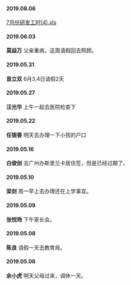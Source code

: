 
#### 2019.08.06
[7月份研发工时(4).xls](https://pan.wps.cn/l/sMyXZeRf9)
#### 2019.06.03
**莫益万**  父亲重病，这周请假回去照顾。
#### 2019.05.31
**苗立双**  6月3,4日请假2天
#### 2019.05.27
**汪光华** 上午一起去医院检查下
#### 2019.05.22
**任银善**  明天去办理一下小孩的户口
#### 2019.05.16
**白俊剑** 去广州办斯里兰卡居住签，但是已经过期了。
#### 2019.05.10
**梁剑** 周一早上去办理还在上学事宜。
#### 2019.05.09
**张悦玲** 下午家长会。
#### 2019.05.08
**陈良** 请假一天去教育局。
#### 2019.05.06
**余小虎** 明天父母过来，调休一天。


